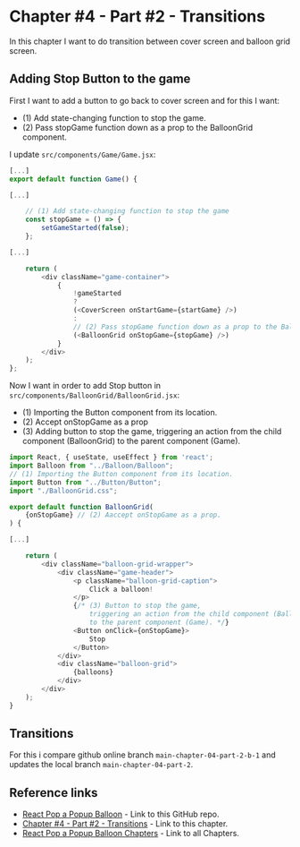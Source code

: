 # Chapter #4 - Part #2 - Transitions

In this chapter I want to do transition between cover screen and balloon grid screen.

## Adding Stop Button to the game

First I want to add a button to go back to cover screen and for this I want:

- (1) Add state-changing function to stop the game.
- (2) Pass stopGame function down as a prop to the BalloonGrid component.

I update `src/components/Game/Game.jsx`:

```js
[...]
export default function Game() {

[...]

    // (1) Add state-changing function to stop the game
    const stopGame = () => {
        setGameStarted(false);
    };

[...]

    return (
        <div className="game-container">
            {
                !gameStarted 
                ? 
                (<CoverScreen onStartGame={startGame} />) 
                : 
                // (2) Pass stopGame function down as a prop to the BalloonGrid component
                (<BalloonGrid onStopGame={stopGame} />)
            }
        </div>
    );
};
```

Now I want in order to add Stop button in `src/components/BalloonGrid/BalloonGrid.jsx`:

- (1) Importing the Button component from its location.
- (2) Accept onStopGame as a prop
- (3) Adding button to stop the game, triggering an action from the child component (BalloonGrid) to the parent component (Game).

```js
import React, { useState, useEffect } from 'react'; 
import Balloon from "../Balloon/Balloon";
// (1) Importing the Button component from its location.
import Button from "../Button/Button";
import "./BalloonGrid.css";

export default function BalloonGrid(
    {onStopGame} // (2) Aaccept onStopGame as a prop.
) {

[...]

    return (
        <div className="balloon-grid-wrapper">
            <div className="game-header">
                <p className="balloon-grid-caption">
                    Click a balloon!
                </p>
                {/* (3) Button to stop the game,
                    triggering an action from the child component (BalloonGrid)
                    to the parent component (Game). */}
                <Button onClick={onStopGame}>
                    Stop
                </Button>
            </div>
            <div className="balloon-grid">
                {balloons}
            </div>
        </div>
    );
}
```

## Transitions

For this i compare github online branch `main-chapter-04-part-2-b-1` and updates the local branch `main-chapter-04-part-2`.

## Reference links

- [React Pop a Popup Balloon](https://github.com/qbreis/react-pop-a-popup-balloon/) - Link to this GitHub repo.
- [Chapter #4 - Part #2 - Transitions](https://github.com/qbreis/react-pop-a-popup-balloon/tree/main-chapter-04-part-2) - Link to this chapter.
- [React Pop a Popup Balloon Chapters](https://github.com/qbreis/react-pop-a-popup-balloon/tree/main/documentation/walkthrough) - Link to all Chapters.